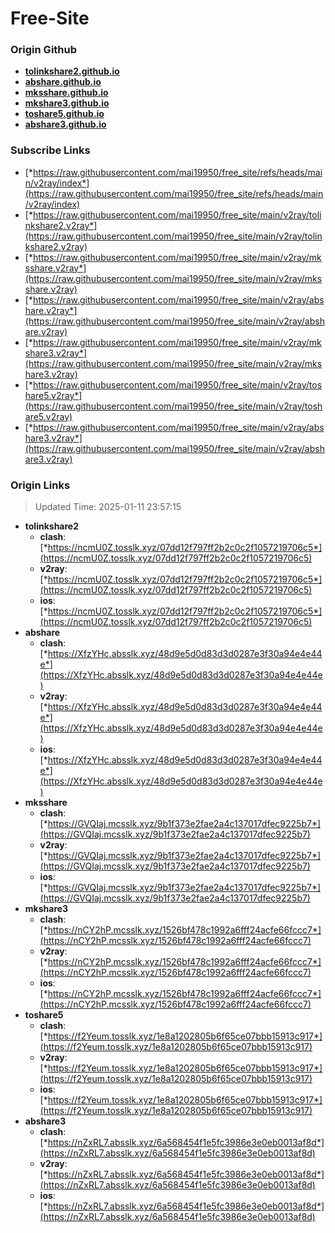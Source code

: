 # Free-Site

### Origin Github

- [**tolinkshare2.github.io**](https://github.com/tolinkshare2/tolinkshare2.github.io)
- [**abshare.github.io**](https://github.com/abshare/abshare.github.io)
- [**mksshare.github.io**](https://github.com/mksshare/mksshare.github.io)
- [**mkshare3.github.io**](https://github.com/mkshare3/mkshare3.github.io)
- [**toshare5.github.io**](https://github.com/toshare5/toshare5.github.io)
- [**abshare3.github.io**](https://github.com/abshare3/abshare3.github.io)

### Subscribe Links

- [*https://raw.githubusercontent.com/mai19950/free_site/refs/heads/main/v2ray/index*](https://raw.githubusercontent.com/mai19950/free_site/refs/heads/main/v2ray/index)
- [*https://raw.githubusercontent.com/mai19950/free_site/main/v2ray/tolinkshare2.v2ray*](https://raw.githubusercontent.com/mai19950/free_site/main/v2ray/tolinkshare2.v2ray)
- [*https://raw.githubusercontent.com/mai19950/free_site/main/v2ray/mksshare.v2ray*](https://raw.githubusercontent.com/mai19950/free_site/main/v2ray/mksshare.v2ray)
- [*https://raw.githubusercontent.com/mai19950/free_site/main/v2ray/abshare.v2ray*](https://raw.githubusercontent.com/mai19950/free_site/main/v2ray/abshare.v2ray)
- [*https://raw.githubusercontent.com/mai19950/free_site/main/v2ray/mkshare3.v2ray*](https://raw.githubusercontent.com/mai19950/free_site/main/v2ray/mkshare3.v2ray)
- [*https://raw.githubusercontent.com/mai19950/free_site/main/v2ray/toshare5.v2ray*](https://raw.githubusercontent.com/mai19950/free_site/main/v2ray/toshare5.v2ray)
- [*https://raw.githubusercontent.com/mai19950/free_site/main/v2ray/abshare3.v2ray*](https://raw.githubusercontent.com/mai19950/free_site/main/v2ray/abshare3.v2ray)

### Origin Links

> Updated Time: 2025-01-11 23:57:15

- **tolinkshare2**
  - **clash**: [*https://ncmU0Z.tosslk.xyz/07dd12f797ff2b2c0c2f1057219706c5*](https://ncmU0Z.tosslk.xyz/07dd12f797ff2b2c0c2f1057219706c5)
  - **v2ray**: [*https://ncmU0Z.tosslk.xyz/07dd12f797ff2b2c0c2f1057219706c5*](https://ncmU0Z.tosslk.xyz/07dd12f797ff2b2c0c2f1057219706c5)
  - **ios**: [*https://ncmU0Z.tosslk.xyz/07dd12f797ff2b2c0c2f1057219706c5*](https://ncmU0Z.tosslk.xyz/07dd12f797ff2b2c0c2f1057219706c5)
- **abshare**
  - **clash**: [*https://XfzYHc.absslk.xyz/48d9e5d0d83d3d0287e3f30a94e4e44e*](https://XfzYHc.absslk.xyz/48d9e5d0d83d3d0287e3f30a94e4e44e)
  - **v2ray**: [*https://XfzYHc.absslk.xyz/48d9e5d0d83d3d0287e3f30a94e4e44e*](https://XfzYHc.absslk.xyz/48d9e5d0d83d3d0287e3f30a94e4e44e)
  - **ios**: [*https://XfzYHc.absslk.xyz/48d9e5d0d83d3d0287e3f30a94e4e44e*](https://XfzYHc.absslk.xyz/48d9e5d0d83d3d0287e3f30a94e4e44e)
- **mksshare**
  - **clash**: [*https://GVQIaj.mcsslk.xyz/9b1f373e2fae2a4c137017dfec9225b7*](https://GVQIaj.mcsslk.xyz/9b1f373e2fae2a4c137017dfec9225b7)
  - **v2ray**: [*https://GVQIaj.mcsslk.xyz/9b1f373e2fae2a4c137017dfec9225b7*](https://GVQIaj.mcsslk.xyz/9b1f373e2fae2a4c137017dfec9225b7)
  - **ios**: [*https://GVQIaj.mcsslk.xyz/9b1f373e2fae2a4c137017dfec9225b7*](https://GVQIaj.mcsslk.xyz/9b1f373e2fae2a4c137017dfec9225b7)
- **mkshare3**
  - **clash**: [*https://nCY2hP.mcsslk.xyz/1526bf478c1992a6fff24acfe66fccc7*](https://nCY2hP.mcsslk.xyz/1526bf478c1992a6fff24acfe66fccc7)
  - **v2ray**: [*https://nCY2hP.mcsslk.xyz/1526bf478c1992a6fff24acfe66fccc7*](https://nCY2hP.mcsslk.xyz/1526bf478c1992a6fff24acfe66fccc7)
  - **ios**: [*https://nCY2hP.mcsslk.xyz/1526bf478c1992a6fff24acfe66fccc7*](https://nCY2hP.mcsslk.xyz/1526bf478c1992a6fff24acfe66fccc7)
- **toshare5**
  - **clash**: [*https://f2Yeum.tosslk.xyz/1e8a1202805b6f65ce07bbb15913c917*](https://f2Yeum.tosslk.xyz/1e8a1202805b6f65ce07bbb15913c917)
  - **v2ray**: [*https://f2Yeum.tosslk.xyz/1e8a1202805b6f65ce07bbb15913c917*](https://f2Yeum.tosslk.xyz/1e8a1202805b6f65ce07bbb15913c917)
  - **ios**: [*https://f2Yeum.tosslk.xyz/1e8a1202805b6f65ce07bbb15913c917*](https://f2Yeum.tosslk.xyz/1e8a1202805b6f65ce07bbb15913c917)
- **abshare3**
  - **clash**: [*https://nZxRL7.absslk.xyz/6a568454f1e5fc3986e3e0eb0013af8d*](https://nZxRL7.absslk.xyz/6a568454f1e5fc3986e3e0eb0013af8d)
  - **v2ray**: [*https://nZxRL7.absslk.xyz/6a568454f1e5fc3986e3e0eb0013af8d*](https://nZxRL7.absslk.xyz/6a568454f1e5fc3986e3e0eb0013af8d)
  - **ios**: [*https://nZxRL7.absslk.xyz/6a568454f1e5fc3986e3e0eb0013af8d*](https://nZxRL7.absslk.xyz/6a568454f1e5fc3986e3e0eb0013af8d)
